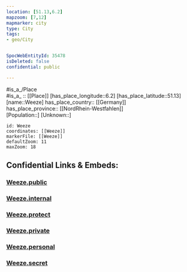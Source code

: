 ```yaml
---
location: [51.13,6.2] 
mapzoom: [7,12] 
mapmarker: city 
type: City
tags:
- geo/City


SpocWebEntityId: 35478
isDeleted: false
confidential: public

---
```

#is_a_/Place  
#is_a_ :: [[Place]] 
[has_place_longitude::6.2] 
[has_place_latitude::51.13] 
[name::Weeze] 
has_place_country:: [[Germany]]  
has_place_province:: [[NordRhein-Westfahlen]]  
[Population::] 
[Unknown::] 


```leaflet
id: Weeze
coordinates: [[Weeze]] 
markerFile: [[Weeze]] 
defaultZoom: 11 
maxZoom: 18
```


## Confidential Links & Embeds: 

### [Weeze.public](/_public/\Earth\Continent\Europe\Europe~Central\Germany\Germany~West\Nordrhein-Westfalen\counties~NW\Kleve\cities~KleveWeeze.public.md) 

### [Weeze.internal](/_internal/\Earth\Continent\Europe\Europe~Central\Germany\Germany~West\Nordrhein-Westfalen\counties~NW\Kleve\cities~KleveWeeze.internal.md) 

### [Weeze.protect](/_protect/\Earth\Continent\Europe\Europe~Central\Germany\Germany~West\Nordrhein-Westfalen\counties~NW\Kleve\cities~KleveWeeze.protect.md) 

### [Weeze.private](/_private/\Earth\Continent\Europe\Europe~Central\Germany\Germany~West\Nordrhein-Westfalen\counties~NW\Kleve\cities~KleveWeeze.private.md) 

### [Weeze.personal](/_personal/\Earth\Continent\Europe\Europe~Central\Germany\Germany~West\Nordrhein-Westfalen\counties~NW\Kleve\cities~KleveWeeze.personal.md) 

### [Weeze.secret](/_secret/\Earth\Continent\Europe\Europe~Central\Germany\Germany~West\Nordrhein-Westfalen\counties~NW\Kleve\cities~KleveWeeze.secret.md)

